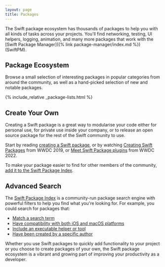 ```yaml
---
layout: page
title: Packages
---
```


The Swift package ecosystem has thousands of packages to help you with all kinds of tasks across your projects. You'll find networking, testing, UI helpers, logging, animation, and many more packages that work with the [Swift Package Manager]({% link package-manager/index.md %}) (SwiftPM).

## Package Ecosystem

Browse a small selection of interesting packages in popular categories from around the community, as well as a hand-picked selection of new and notable packages.

{% include_relative _package-lists.html %}

## Create Your Own

Creating a Swift package is a great way to modularise your code either for personal use, for private use inside your company, or to release an open source package for the rest of the Swift community to use.

Start by reading [creating a Swift package](/getting-started/library-swiftpm/), or by watching [Creating Swift Packages](https://developer.apple.com/videos/play/wwdc2019/410/) from WWDC 2019, or [Meet Swift Package plugins](https://developer.apple.com/videos/play/wwdc2022/110359/) from WWDC 2022.

To make your package easier to find for other members of the community, [add it to the Swift Package Index](https://swiftpackageindex.com/add-a-package).

## Advanced Search

The [Swift Package Index](https://swiftpackageindex.com/) is a community-run package search engine with powerful filters to help you find what you're looking for. For example, you could search for packages that:

- [Match a search term](https://swiftpackageindex.com/search?query=swiftui)
- [Have compatibility with both iOS and macOS platforms](https://swiftpackageindex.com/search?query=swiftui+platform:ios,macos)
- [Include an executable helper or tool](https://swiftpackageindex.com/search?query=swiftui+product:executable)
- [Have been created by a specific author](https://swiftpackageindex.com/search?query=author:apple)

Whether you use Swift packages to quickly add functionality to your project or you choose to create packages of your own, the Swift package ecosystem is a vibrant and growing part of improving your productivity as a developer.
